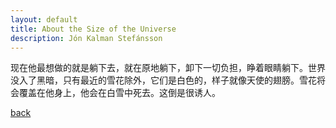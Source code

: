 ```yaml
---
layout: default
title: About the Size of the Universe
description: Jón Kalman Stefánsson
---
```


现在他最想做的就是躺下去，就在原地躺下，卸下一切负担，睁着眼睛躺下。世界没入了黑暗，只有最近的雪花除外，它们是白色的，样子就像天使的翅膀。雪花将会覆盖在他身上，他会在白雪中死去。这倒是很诱人。

[back](../)
